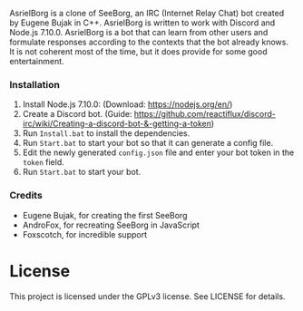 AsrielBorg is a clone of SeeBorg, an IRC (Internet Relay Chat) bot created by Eugene Bujak in C++. AsrielBorg is written to work with Discord and Node.js 7.10.0. AsrielBorg is a bot that can learn from other users and formulate responses according to the contexts that the bot already knows. It is not coherent most of the time, but it does provide for some good entertainment.

### Installation
   1. Install Node.js 7.10.0: (Download: https://nodejs.org/en/)
   2. Create a Discord bot. (Guide: https://github.com/reactiflux/discord-irc/wiki/Creating-a-discord-bot-&-getting-a-token)
   3. Run ```Install.bat``` to install the dependencies.
   4. Run ```Start.bat``` to start your bot so that it can generate a config file.
   5. Edit the newly generated ```config.json``` file and enter your bot token in the ```token``` field.
   6. Run ```Start.bat``` to start your bot.
### Credits
   - Eugene Bujak, for creating the first SeeBorg
   - AndroFox, for recreating SeeBorg in JavaScript
   - Foxscotch, for incredible support
 
# License
This project is licensed under the GPLv3 license. See LICENSE for details.
